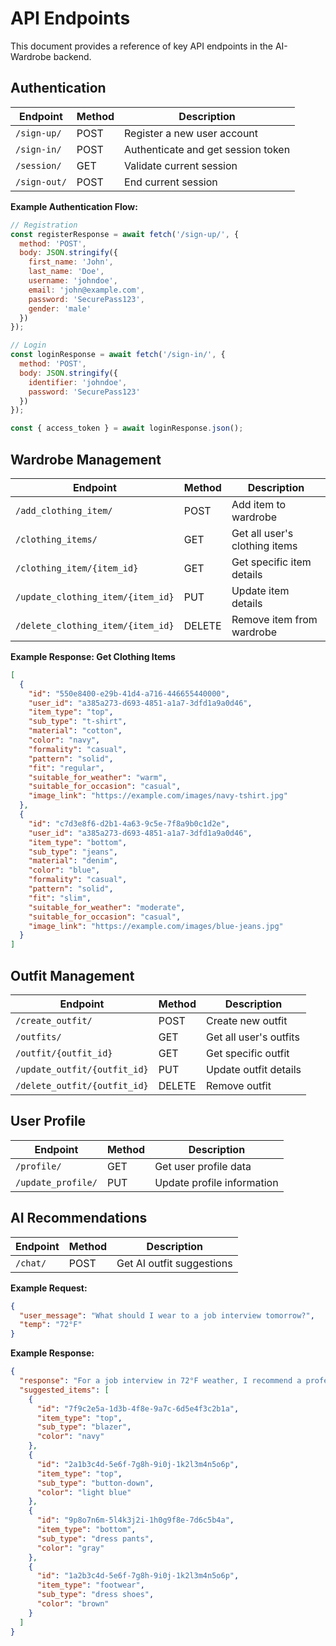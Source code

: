 # API Endpoints

This document provides a reference of key API endpoints in the AI-Wardrobe backend.

## Authentication

| Endpoint | Method | Description |
|----------|--------|-------------|
| `/sign-up/` | POST | Register a new user account |
| `/sign-in/` | POST | Authenticate and get session token |
| `/session/` | GET | Validate current session |
| `/sign-out/` | POST | End current session |

**Example Authentication Flow:**
```javascript
// Registration
const registerResponse = await fetch('/sign-up/', {
  method: 'POST',
  body: JSON.stringify({
    first_name: 'John',
    last_name: 'Doe',
    username: 'johndoe',
    email: 'john@example.com',
    password: 'SecurePass123',
    gender: 'male'
  })
});

// Login
const loginResponse = await fetch('/sign-in/', {
  method: 'POST',
  body: JSON.stringify({
    identifier: 'johndoe',
    password: 'SecurePass123'
  })
});

const { access_token } = await loginResponse.json();
```

## Wardrobe Management

| Endpoint | Method | Description |
|----------|--------|-------------|
| `/add_clothing_item/` | POST | Add item to wardrobe |
| `/clothing_items/` | GET | Get all user's clothing items |
| `/clothing_item/{item_id}` | GET | Get specific item details |
| `/update_clothing_item/{item_id}` | PUT | Update item details |
| `/delete_clothing_item/{item_id}` | DELETE | Remove item from wardrobe |

**Example Response: Get Clothing Items**
```json
[
  {
    "id": "550e8400-e29b-41d4-a716-446655440000",
    "user_id": "a385a273-d693-4851-a1a7-3dfd1a9a0d46",
    "item_type": "top",
    "sub_type": "t-shirt",
    "material": "cotton",
    "color": "navy",
    "formality": "casual",
    "pattern": "solid",
    "fit": "regular",
    "suitable_for_weather": "warm",
    "suitable_for_occasion": "casual",
    "image_link": "https://example.com/images/navy-tshirt.jpg"
  },
  {
    "id": "c7d3e8f6-d2b1-4a63-9c5e-7f8a9b0c1d2e",
    "user_id": "a385a273-d693-4851-a1a7-3dfd1a9a0d46",
    "item_type": "bottom",
    "sub_type": "jeans",
    "material": "denim",
    "color": "blue",
    "formality": "casual",
    "pattern": "solid",
    "fit": "slim",
    "suitable_for_weather": "moderate",
    "suitable_for_occasion": "casual",
    "image_link": "https://example.com/images/blue-jeans.jpg"
  }
]
```

## Outfit Management

| Endpoint | Method | Description |
|----------|--------|-------------|
| `/create_outfit/` | POST | Create new outfit |
| `/outfits/` | GET | Get all user's outfits |
| `/outfit/{outfit_id}` | GET | Get specific outfit |
| `/update_outfit/{outfit_id}` | PUT | Update outfit details |
| `/delete_outfit/{outfit_id}` | DELETE | Remove outfit |

## User Profile

| Endpoint | Method | Description |
|----------|--------|-------------|
| `/profile/` | GET | Get user profile data |
| `/update_profile/` | PUT | Update profile information |

## AI Recommendations

| Endpoint | Method | Description |
|----------|--------|-------------|
| `/chat/` | POST | Get AI outfit suggestions |

**Example Request:**
```json
{
  "user_message": "What should I wear to a job interview tomorrow?",
  "temp": "72°F"
}
```

**Example Response:**
```json
{
  "response": "For a job interview in 72°F weather, I recommend a professional outfit that's comfortable but not too warm. From your wardrobe, try your navy blazer with the light blue button-down shirt and gray dress pants. Complete the look with your brown leather shoes and matching belt for a polished appearance.",
  "suggested_items": [
    {
      "id": "7f9c2e5a-1d3b-4f8e-9a7c-6d5e4f3c2b1a",
      "item_type": "top",
      "sub_type": "blazer",
      "color": "navy"
    },
    {
      "id": "2a1b3c4d-5e6f-7g8h-9i0j-1k2l3m4n5o6p",
      "item_type": "top",
      "sub_type": "button-down",
      "color": "light blue"
    },
    {
      "id": "9p8o7n6m-5l4k3j2i-1h0g9f8e-7d6c5b4a",
      "item_type": "bottom",
      "sub_type": "dress pants",
      "color": "gray"
    },
    {
      "id": "1a2b3c4d-5e6f-7g8h-9i0j-1k2l3m4n5o6p",
      "item_type": "footwear",
      "sub_type": "dress shoes",
      "color": "brown"
    }
  ]
}
``` 